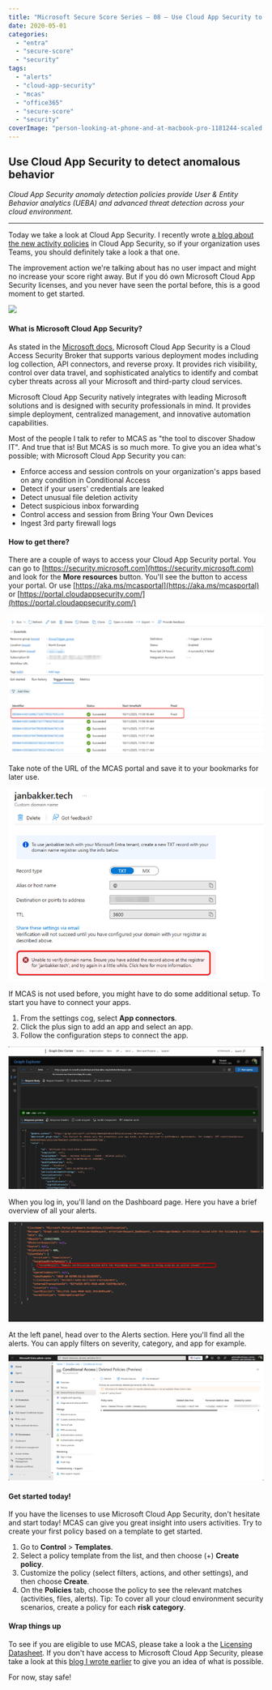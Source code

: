 ```yaml
---
title: "Microsoft Secure Score Series – 08 – Use Cloud App Security to detect anomalous behavior"
date: 2020-05-01
categories: 
  - "entra"
  - "secure-score"
  - "security"
tags: 
  - "alerts"
  - "cloud-app-security"
  - "mcas"
  - "office365"
  - "secure-score"
  - "security"
coverImage: "person-looking-at-phone-and-at-macbook-pro-1181244-scaled.jpg"
---
```


## Use Cloud App Security to detect anomalous behavior

_Cloud App Security anomaly detection policies provide User & Entity Behavior analytics (UEBA) and advanced threat detection across your cloud environment._

* * *

Today we take a look at Cloud App Security. I recently wrote [a blog about the new activity policies](https://janbakker.tech/2020/04/19/activity-policy-templates-for-teams-in-microsoft-cloud-app-security/) in Cloud App Security, so if your organization uses Teams, you should definitely take a look a that one.

The improvement action we're talking about has no user impact and might no increase your score right away. But if you dó own Microsoft Cloud App Security licenses, and you never have seen the portal before, this is a good moment to get started.

![](/assets/images/proxy-architecture.png)

#### What is Microsoft Cloud App Security?

As stated in the [Microsoft docs](https://docs.microsoft.com/en-us/cloud-app-security/what-is-cloud-app-security), Microsoft Cloud App Security is a Cloud Access Security Broker that supports various deployment modes including log collection, API connectors, and reverse proxy. It provides rich visibility, control over data travel, and sophisticated analytics to identify and combat cyber threats across all your Microsoft and third-party cloud services.

Microsoft Cloud App Security natively integrates with leading Microsoft solutions and is designed with security professionals in mind. It provides simple deployment, centralized management, and innovative automation capabilities.

Most of the people I talk to refer to MCAS as "the tool to discover Shadow IT". And true that is! But MCAS is so much more. To give you an idea what's possible; with Microsoft Cloud App Security you can:

- Enforce access and session controls on your organization's apps based on any condition in Conditional Access
- Detect if your users' credentials are leaked
- Detect unusual file deletion activity
- Detect suspicious inbox forwarding
- Control access and session from Bring Your Own Devices
- Ingest 3rd party firewall logs

#### How to get there?

There are a couple of ways to access your Cloud App Security portal. You can go to [https://security.microsoft.com](https://security.microsoft.com) and look for the **More resources** button. You'll see the button to access your portal. Or use [https://aka.ms/mcasportal](https://aka.ms/mcasportal) or [https://portal.cloudappsecurity.com/](https://portal.cloudappsecurity.com/)

![](/assets/images/image-31.png)

Take note of the URL of the MCAS portal and save it to your bookmarks for later use.

![](/assets/images/image-2.png)

If MCAS is not used before, you might have to do some additional setup. To start you have to connect your apps.

1. From the settings cog, select **App connectors**.
2. Click the plus sign to add an app and select an app.
3. Follow the configuration steps to connect the app.

![](/assets/images/image-5.png)

When you log in, you'll land on the Dashboard page. Here you have a brief overview of all your alerts.

![](/assets/images/image-3.png)

At the left panel, head over to the Alerts section. Here you'll find all the alerts. You can apply filters on severity, category, and app for example.

![](/assets/images/image-4.png)

#### Get started today!

If you have the licenses to use Microsoft Cloud App Security, don't hesitate and start today! MCAS can give you great insight into users activities. Try to create your first policy based on a template to get started.

1. Go to **Control** > **Templates**.
2. Select a policy template from the list, and then choose (+) **Create policy**.
3. Customize the policy (select filters, actions, and other settings), and then choose **Create**.
4. On the **Policies** tab, choose the policy to see the relevant matches (activities, files, alerts). Tip: To cover all your cloud environment security scenarios, create a policy for each **risk category**.

#### Wrap things up

To see if you are eligible to use MCAS, please take a look a the [Licensing Datasheet](https://query.prod.cms.rt.microsoft.com/cms/api/am/binary/RE2NXYO). If you don't have access to Microsoft Cloud App Security, please take a look at this [blog I wrote earlier](https://janbakker.tech/2020/04/26/how-to-keep-an-eye-on-your-teams-with-log-analytics-and-azure-monitor/) to give you an idea of what is possible.

For now, stay safe!

